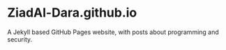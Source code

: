 ZiadAl-Dara.github.io
================

A Jekyll based GitHub Pages website, with posts about programming and security.
